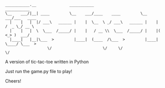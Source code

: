 ```
___________.__               ___________                     ___________            
\__    ___/|__| ____         \__    ___/____    ____         \__    ___/___   ____  
  |    |   |  |/ ___\   ______ |    |  \__  \ _/ ___\   ______ |    | /  _ \_/ __ \ 
  |    |   |  \  \___  /_____/ |    |   / __ \\  \___  /_____/ |    |(  <_> )  ___/ 
  |____|   |__|\___  >         |____|  (____  /\___  >         |____| \____/ \___  >
                   \/                       \/     \/                            \/ 
```

A version of tic-tac-toe written in Python

Just run the game.py file to play!

Cheers!
